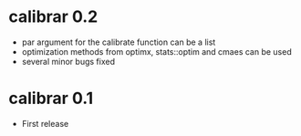 # calibrar 0.2
* par argument for the calibrate function can be a list
* optimization methods from optimx, stats::optim and cmaes can be used
* several minor bugs fixed

# calibrar 0.1
* First release
